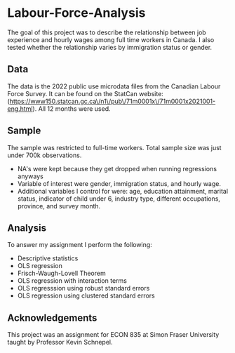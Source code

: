 # Labour-Force-Analysis
The goal of this project was to describe the relationship between job experience and hourly wages among full time workers in Canada. I also tested whether the relationship varies by immigration status or gender. 

## Data 
The data is the 2022 public use microdata files from the Canadian Labour Force Survey. It can be found on the StatCan website: (https://www150.statcan.gc.ca\/n1\/pub\/71m0001x\/71m0001x2021001-eng.html). All 12 months were used.

## Sample 
The sample was restricted to full-time workers. Total sample size was just under 700k observations.

- NA's were kept because they get dropped when running regressions anyways
- Variable of interest were gender, immigration status, and hourly wage. 
- Additional variables I control for were: age, education attainment, marital status, indicator of child under 6, industry type, different occupations, province, and survey month. 

## Analysis
To answer my assignment I perform the following: 

- Descriptive statistics
- OLS regression
- Frisch-Waugh-Lovell Theorem 
- OLS regression with interaction terms
- OLS regresssion using robust standard errors
- OLS regression using clustered standard errors

## Acknowledgements
This project was an assignment for ECON 835 at Simon Fraser University taught by Professor Kevin Schnepel. 

